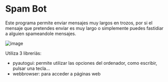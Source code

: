 # Spam Bot

Este programa permite enviar mensajes muy largos en trozos, por si el mensaje que pretendes enviar es muy largo o simplemente puedes fastidiar a alguien spameandole mensajes.

![image](https://user-images.githubusercontent.com/56097204/210332079-00fec229-c923-4866-a855-0a5d972da949.png)

Utiliza 3 libreríás:
- pyautogui: permite utilizar las opciones del ordenador, como escribir, pulsar una tecla...
- webbrowser: para acceder a páginas web
